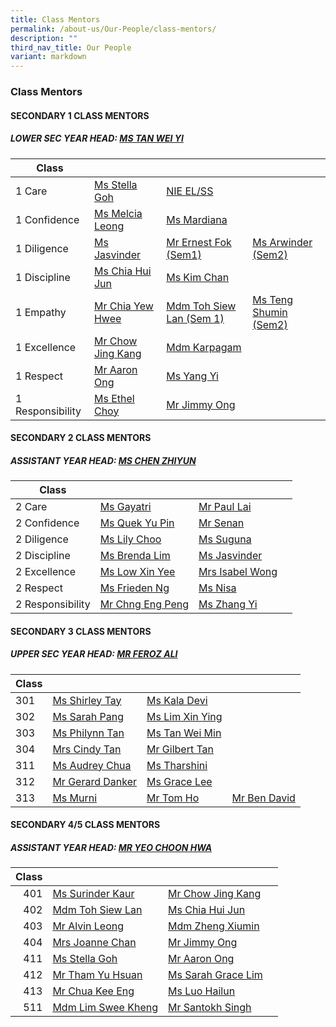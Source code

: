 ```yaml
---
title: Class Mentors
permalink: /about-us/Our-People/class-mentors/
description: ""
third_nav_title: Our People
variant: markdown
---
```

### Class Mentors

#### SECONDARY 1 CLASS MENTORS

##### LOWER SEC YEAR HEAD: [MS TAN WEI YI](mailto:tan_wei_yi@moe.edu.sg)

| Class 	|  	|  	|  	|
|---	|---	|---	|---	|
| 1 Care 	| [Ms Stella Goh](mailto:stella_goh@moe.edu.sg)| [NIE EL/SS ](mailto:)	|
| 1 Confidence 	| [Ms Melcia Leong](mailto:hui_lin_melcia_leong@moe.edu.sg)	| [Ms Mardiana](mailto:) 	|
| 1 Diligence 	| [Ms Jasvinder](mailto:jasvinder_kaur_pannu@moe.edu.sg) | [Mr Ernest Fok (Sem1)](mailto:fok_chee_wel@moe.edu.sg) |  [Ms Arwinder (Sem2)](mailto:)  	|
| 1 Discipline 	| [Ms Chia Hui Jun](mailto:chia_hui_jun@moe.edu.sg) 	| [Ms Kim Chan](mailto:)	|
| 1 Empathy 	| [Mr Chia Yew Hwee](mailto:chia_yew_hwee@moe.edu.sg) | [Mdm Toh Siew Lan (Sem 1)](mailto:toh_siew_lan@moe.edu.sg)|  [Ms Teng Shumin (Sem2)](mailto:)  	|
| 1 Excellence 	|[Mr Chow Jing Kang](mailto:Chow_Jing_Kang@moe.edu.sg) | [Mdm Karpagam](mailto:ulaganathan_karpagam@moe.edu.sg)|
| 1 Respect 	| [Mr Aaron Ong](mailto:ong_meng_yeow_aaron@moe.edu.sg) 	|  [Ms Yang Yi](mailto:Yang_Yi@moe.edu.sg)	| 
| 1 Responsibility 	| [Ms Ethel Choy](mailto:choy_hui_zhen_ethel@moe.edu.sg) | [Mr Jimmy Ong](mailto:ong_meng_guan_jimmy@moe.edu.sg)	|

#### SECONDARY 2 CLASS MENTORS

##### ASSISTANT YEAR HEAD: [MS CHEN ZHIYUN](mailto:chen_zhiyun@moe.edu.sg)

| Class 	|  	|  	|  	|
|---	|---	|---	|---	|
| 2 Care  	| [Ms Gayatri](mailto:gayatri_devi@moe.edu.sg)|  [Mr Paul Lai](mailto:paul_lai_chyi_shyan@moe.edu.sg)	|  	| 
| 2 Confidence  	| [Ms Quek Yu Pin](mailto:quek_yu_pin@moe.edu.sg)	|[Mr Senan](mailto:senan_b_long@moe.edu.sg)| 	| 
|2 Diligence 	| [Ms Lily Choo](mailto:choo_li_chin_lily@moe.edu.sg) 	| [Ms Suguna](mailto:manikandan_suguna@moe.edu.sg) 	|  	| 
|  2 Discipline 	| [Ms Brenda Lim ](mailto:teo_yong_chin@moe.edu.sg)	| [Ms Jasvinder ](mailto:jasvinder_kaur_pannu@moe.edu.sg)	| 
| 2 Excellence | [Ms Low Xin Yee ](mailto:low_xin_yee@moe.edu.sg)	| [Mrs Isabel Wong](mailto:lee_siew_min_isabel@moe.edu.sg) 	|  	| 
| 2 Respect | [Ms Frieden Ng](mailto:ng_chih_qing@moe.edu.sg) 	| [Ms Nisa](mailto:pravenisa_b_viswambharan@moe.edu.sg)| 
| 2 Responsibility 		| [Mr Chng Eng Peng](mailto:chng_eng_peng@moe.edu.sg) 	|[ Ms Zhang Yi](mailto:Zhang_Yi_A@moe.edu.sg) 	| | [Mr Senan](mailto:senan_b_long@moe.edu.sg) |



#### SECONDARY 3 CLASS MENTORS

##### UPPER SEC YEAR HEAD: [MR FEROZ ALI](mailto:feroz_ali@moe.edu.sg)

| Class 	|  	|  	|  	|
|---	|---	|---	|---	|
| 301 	| [Ms Shirley Tay](mailto:Shirley_Tay@moe.edu.sg)	|  [Ms Kala Devi](mailto:kala_devi_santha_kumar@moe.edu.sg)	|  	|
| 302 	| [Ms Sarah Pang](mailto:Sarah_PANG_PEI_WEN@moe.edu.sg)	| [Ms Lim Xin Ying](mailto:lim_xin_ying_1@moe.edu.sg) 	|  	|
| 303 	|[ Ms Philynn Tan ](mailto:tan_hong_bee_philynn@moe.edu.sg)	| [Ms Tan Wei Min](mailto:tan_wei_min@moe.edu.sg) 	|  	|
| 304 	|[ Mrs Cindy Tan ](mailto:yew_siew_ping_cindy@moe.edu.sg)	| [Mr Gilbert Tan ](mailto:Gilbert_Tan_Wei_Beng@moe.edu.sg)	|
| 311 	| [Ms Audrey Chua](mailto:chua_sing_li_audrey@moe.edu.sg)	| [Ms Tharshini](mailto:tharshini_karthigesan@moe.edu.sg) 	|  	|
| 312 	| [Mr Gerard Danker](mailto:gerard_danker@moe.edu.sg) 	|[ Ms Grace Lee	](mailto:mei_yan_grace_lee@moe.edu.sg)
| 313 	| [Ms Murni ](mailto:murni_iryani_mohd_hanafi@moe.edu.sg)	| [Mr Tom Ho](mailto:ho_hai_long@moe.edu.sg)| [Mr Ben David](mailto:ben_david_nazareth)  	|


#### SECONDARY 4/5 CLASS MENTORS

##### ASSISTANT YEAR HEAD: [MR YEO CHOON HWA](mailto:yeo_choon_hwa@moe.edu.sg)

| Class 	|  	|  	|  	|
|---:	|---	|---	|---	|
| 401 	| [Ms Surinder Kaur ](mailto:surinder_kaur@moe.edu.sg)	| [Mr Chow Jing Kang](mailto:Chow_Jing_Kang@moe.edu.sg) 	|  	|
| 402 	| [Mdm Toh Siew Lan ](mailto:toh_siew_lan@moe.edu.sg)	| [Ms Chia Hui Jun](mailto:chia_hui_jun@moe.edu.sg) 	|  	|
| 403 	| [Mr Alvin Leong](mailto:leong_wei_jie_alvin@moe.edu.sg) 	| [Mdm Zheng Xiumin ](mailto:zheng_xiumin@moe.edu.sg)	|  	|
| 404 	| [Mrs Joanne Chan ](mailto:jia_en_joanne_loo@moe.edu.sg)	| [Mr Jimmy Ong ](mailto:ong_meng_guan_jimmy@moe.edu.sg)	|  	|
| 411 	| [Ms Stella Goh ](mailto:stella_goh@moe.edu.sg)	| [Mr Aaron Ong](mailto:ong_meng_yeow_aaron@moe.edu.sg) 	|  	|
| 412 	| [Mr Tham Yu Hsuan](mailto:tham_yu_hsuan@moe.edu.sg)	| [Ms Sarah Grace Lim](mailto:sarah_grace_lim@moe.edu.sg)	|  	|
| 413 	| [Mr Chua Kee Eng ](mailto:chua_kee_eng@moe.edu.sg)	| [Ms Luo Hailun ](mailto:luo_hailun@moe.edu.sg)	| 
| 511 	| [Mdm Lim Swee Kheng](mailto:Lim_Swee_Kheng@moe.edu.sg)	| [Mr Santokh Singh ](mailto:santokh_singh@moe.edu.sg) 	|  	|